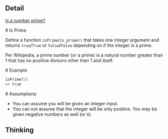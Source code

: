 ## Detail

[Is a number prime?](https://www.codewars.com/kata/is-a-number-prime/haskell)

\# Is Prime

Define a function `isPrime`/`is_prime()` that takes one integer argument and returns `true`/`True` or `false`/`False` depending on if the integer is a prime.

Per Wikipedia, a prime number (or a prime) is a natural number greater than 1 that has no positive divisors other than 1 and itself.

\# Example

```haskell
isPrime(5)
=> true
```

\# Assumptions

- You can assume you will be given an integer input.
- You can not assume that the integer will be only positive. You may be given negative numbers as well (or `0`).

## Thinking

